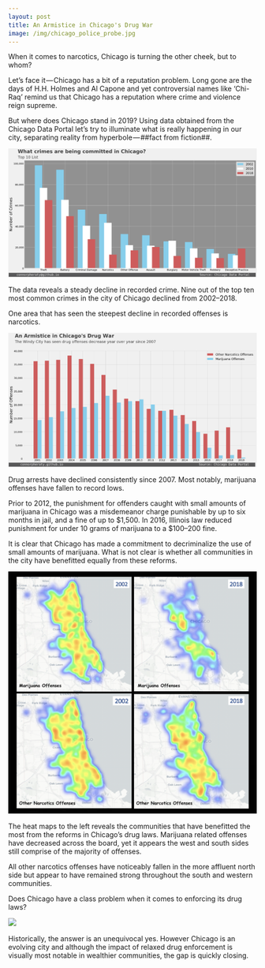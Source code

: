 ```yaml
---
layout: post
title: An Armistice in Chicago's Drug War 
image: /img/chicago_police_probe.jpg
---
```


When it comes to narcotics, Chicago is turning the other cheek, but to whom?

Let’s face it — Chicago has a bit of a reputation problem. Long gone are the days of H.H. Holmes and Al Capone and yet controversial names like ‘Chi-Raq’ remind us that Chicago has a reputation where crime and violence reign supreme.

But where does Chicago stand in 2019? Using data obtained from the Chicago Data Portal let’s try to illuminate what is really happening in our city, separating reality from hyperbole — ##fact from fiction##.

![](/img/top10_crimes.png)


The data reveals a steady decline in recorded crime. Nine out of the top ten most common crimes in the city of Chicago declined from 2002–2018.

One area that has seen the steepest decline in recorded offenses is narcotics.

![](/img/Armistice_Chicago.png)

Drug arrests have declined consistently since 2007. Most notably, marijuana offenses have fallen to record lows.

Prior to 2012, the punishment for offenders caught with small amounts of marijuana in Chicago was a misdemeanor charge punishable by up to six months in jail, and a fine of up to $1,500. In 2016, Illinois law reduced punishment for under 10 grams of marijuana to a $100–200 fine.

It is clear that Chicago has made a commitment to decriminalize the use of small amounts of marijuana. What is not clear is whether all communities in the city have benefitted equally from these reforms.

![](/img/Chicago_Crime_Heatmap.png)

The heat maps to the left reveals the communities that have benefitted the most from the reforms in Chicago’s drug laws. Marijuana related offenses have decreased across the board, yet it appears the west and south sides still comprise of the majority of offenses.

All other narcotics offenses have noticeably fallen in the more affluent north side but appear to have remained strong throughout the south and western communities.

Does Chicago have a class problem when it comes to enforcing its drug laws?

![](/img/marijiuana_perCapita.png)

Historically, the answer is an unequivocal yes. However Chicago is an evolving city and although the impact of relaxed drug enforcement is visually most notable in wealthier communities, the gap is quickly closing.
